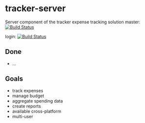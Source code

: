 # tracker-server
Server component of the tracker expense tracking solution
master: [![Build Status](https://travis-ci.com/abaumeler/tracker-server.svg?branch=master)](https://travis-ci.com/abaumeler/tracker-server)

login: [![Build Status](https://travis-ci.com/abaumeler/tracker-server.svg?branch=login)](https://travis-ci.com/abaumeler/tracker-server)

## Done
* ...

## Goals
* track expenses
* manage budget
* aggregate spending data
* create reports
* available cross-platform
* multi-user
